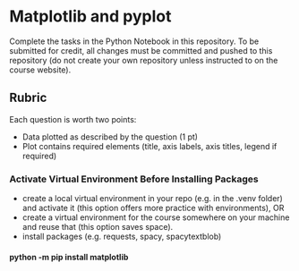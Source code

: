 # Matplotlib and pyplot

Complete the tasks in the Python Notebook in this repository.
To be submitted for credit, all changes must be committed and pushed to this repository (do not create your own repository unless instructed to on the course website).

## Rubric

Each question is worth two points: 

* Data plotted as described by the question (1 pt)
* Plot contains required elements (title, axis labels, axis titles, legend if required)

### Activate Virtual Environment Before Installing Packages

* create a local virtual environment in your repo (e.g. in the .venv folder) and activate it (this option offers more practice with environments), OR
* create a virtual environment for the course somewhere on your machine and reuse that (this option saves space).
* install packages (e.g. requests, spacy, spacytextblob)
  
#### python -m pip install matplotlib
